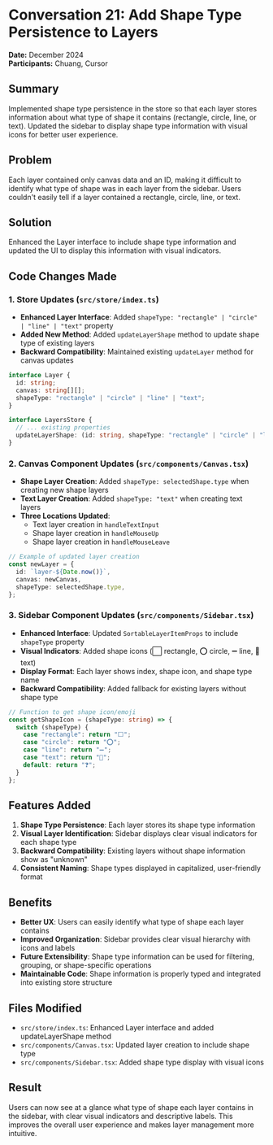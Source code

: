 # Conversation 21: Add Shape Type Persistence to Layers

**Date:** December 2024  
**Participants:** Chuang, Cursor

## Summary
Implemented shape type persistence in the store so that each layer stores information about what type of shape it contains (rectangle, circle, line, or text). Updated the sidebar to display shape type information with visual icons for better user experience.

## Problem
Each layer contained only canvas data and an ID, making it difficult to identify what type of shape was in each layer from the sidebar. Users couldn't easily tell if a layer contained a rectangle, circle, line, or text.

## Solution
Enhanced the Layer interface to include shape type information and updated the UI to display this information with visual indicators.

## Code Changes Made

### 1. Store Updates (`src/store/index.ts`)
- **Enhanced Layer Interface**: Added `shapeType: "rectangle" | "circle" | "line" | "text"` property
- **Added New Method**: Added `updateLayerShape` method to update shape type of existing layers
- **Backward Compatibility**: Maintained existing `updateLayer` method for canvas updates

```typescript
interface Layer {
  id: string;
  canvas: string[][];
  shapeType: "rectangle" | "circle" | "line" | "text";
}

interface LayersStore {
  // ... existing properties
  updateLayerShape: (id: string, shapeType: "rectangle" | "circle" | "line" | "text") => void;
}
```

### 2. Canvas Component Updates (`src/components/Canvas.tsx`)
- **Shape Layer Creation**: Added `shapeType: selectedShape.type` when creating new shape layers
- **Text Layer Creation**: Added `shapeType: "text"` when creating text layers
- **Three Locations Updated**: 
  - Text layer creation in `handleTextInput`
  - Shape layer creation in `handleMouseUp`
  - Shape layer creation in `handleMouseLeave`

```typescript
// Example of updated layer creation
const newLayer = {
  id: `layer-${Date.now()}`,
  canvas: newCanvas,
  shapeType: selectedShape.type,
};
```

### 3. Sidebar Component Updates (`src/components/Sidebar.tsx`)
- **Enhanced Interface**: Updated `SortableLayerItemProps` to include `shapeType` property
- **Visual Indicators**: Added shape icons (⬜ rectangle, ⭕ circle, ➖ line, 📝 text)
- **Display Format**: Each layer shows index, shape icon, and shape type name
- **Backward Compatibility**: Added fallback for existing layers without shape type

```typescript
// Function to get shape icon/emoji
const getShapeIcon = (shapeType: string) => {
  switch (shapeType) {
    case "rectangle": return "⬜";
    case "circle": return "⭕";
    case "line": return "➖";
    case "text": return "📝";
    default: return "❓";
  }
};
```

## Features Added

1. **Shape Type Persistence**: Each layer stores its shape type information
2. **Visual Layer Identification**: Sidebar displays clear visual indicators for each shape type
3. **Backward Compatibility**: Existing layers without shape information show as "unknown"
4. **Consistent Naming**: Shape types displayed in capitalized, user-friendly format

## Benefits

- **Better UX**: Users can easily identify what type of shape each layer contains
- **Improved Organization**: Sidebar provides clear visual hierarchy with icons and labels
- **Future Extensibility**: Shape type information can be used for filtering, grouping, or shape-specific operations
- **Maintainable Code**: Shape information is properly typed and integrated into existing store structure

## Files Modified
- `src/store/index.ts`: Enhanced Layer interface and added updateLayerShape method
- `src/components/Canvas.tsx`: Updated layer creation to include shape type
- `src/components/Sidebar.tsx`: Added shape type display with visual icons

## Result
Users can now see at a glance what type of shape each layer contains in the sidebar, with clear visual indicators and descriptive labels. This improves the overall user experience and makes layer management more intuitive. 